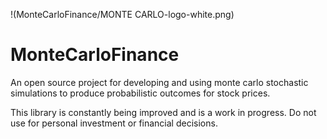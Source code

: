 !(MonteCarloFinance/MONTE CARLO-logo-white.png)


# MonteCarloFinance
 An open source project for developing and using monte carlo stochastic simulations to produce probabilistic outcomes for stock prices.
 
 This library is constantly being improved and is a work in progress. Do not use for personal investment or financial decisions.
 
 

